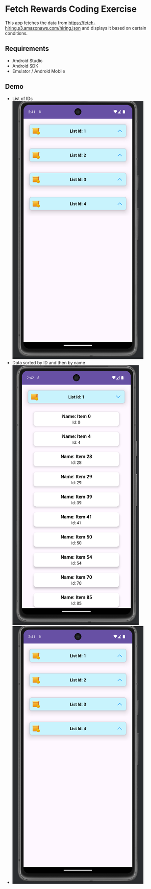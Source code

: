 # Fetch Rewards Coding Exercise
This app fetches the data from https://fetch-hiring.s3.amazonaws.com/hiring.json and displays it based on certain conditions.

## Requirements
* Android Studio
* Android SDK
* Emulator / Android Mobile

## Demo
* List of IDs <br />  ![List of IDs](https://github.com/narasimhakarthik2/Fetch-Rewards-Task/blob/main/Demo/1.png)
* Data sorted by ID and then by name <br />  ![Data sorted by ID and then by name](https://github.com/narasimhakarthik2/Fetch-Rewards-Task/blob/main/Demo/2.png)
* ![ListId 3](https://github.com/narasimhakarthik2/Fetch-Rewards-Task/blob/main/Demo/1.png)

